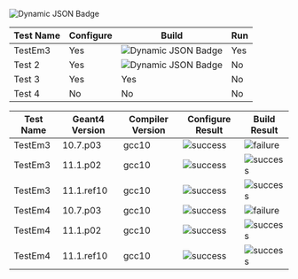 ![Dynamic JSON Badge](https://img.shields.io/badge/dynamic/json?url=https%3A%2F%2Fraw.githubusercontent.com%2Fdkonst13%2Ftest-shields%2Fmain%2Fresult.json&query=%24.tests%5B%3F(%40.name%3D%3D'Test%201')%5D.status&label=build)


| Test Name   | Configure | Build | Run    |
|-------------|-----------|-------|--------|
| TestEm3     | Yes       | ![Dynamic JSON Badge](https://img.shields.io/badge/dynamic/json?url=https%3A%2F%2Fraw.githubusercontent.com%2Fdkonst13%2Ftest-shields%2Fmain%2Fresult.json&query=%24.tests%5B%3F(%40.name%3D%3D'Test%201')%5D.status&label=build)   | Yes    |
| Test 2      | Yes       | ![Dynamic JSON Badge](https://img.shields.io/badge/dynamic/json?url=https%3A%2F%2Fraw.githubusercontent.com%2Fdkonst13%2Ftest-shields%2Fmain%2Fresult.json&query=%24.tests%5B%3F(%40.name%3D%3D'Test%202')%5D.status&label=build)     | No     |
| Test 3      | Yes       | Yes   | No     |
| Test 4      | No        | No    | No     |



| Test Name | Geant4 Version | Compiler Version | Configure Result | Build Result |
|-----------|----------------|------------------|------------------|--------------|
| TestEm3 | 10.7.p03 | gcc10 | ![success](https://img.shields.io/static/v1?label=configure&message=Success&color=brightgreen) | ![failure](https://img.shields.io/static/v1?label=build&message=Failure&color=red) |
| TestEm3 | 11.1.p02 | gcc10 | ![success](https://img.shields.io/static/v1?label=configure&message=Success&color=brightgreen) | ![success](https://img.shields.io/static/v1?label=build&message=Success&color=brightgreen) |
| TestEm3 | 11.1.ref10 | gcc10 | ![success](https://img.shields.io/static/v1?label=configure&message=Success&color=brightgreen) | ![success](https://img.shields.io/static/v1?label=build&message=Success&color=brightgreen) |
| TestEm4 | 10.7.p03 | gcc10 | ![success](https://img.shields.io/static/v1?label=configure&message=Success&color=brightgreen) | ![failure](https://img.shields.io/static/v1?label=build&message=Failure&color=red) |
| TestEm4 | 11.1.p02 | gcc10 | ![success](https://img.shields.io/static/v1?label=configure&message=Success&color=brightgreen) | ![success](https://img.shields.io/static/v1?label=build&message=Success&color=brightgreen) |
| TestEm4 | 11.1.ref10 | gcc10 | ![success](https://img.shields.io/static/v1?label=configure&message=Success&color=brightgreen) | ![success](https://img.shields.io/static/v1?label=build&message=Success&color=brightgreen) |
